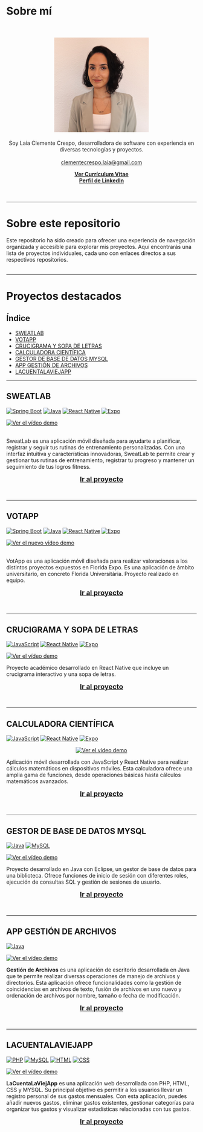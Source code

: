 # Sobre mí

<p align="center">
  <br><br>
  <img src="https://github.com/LaClCr/Portafolio/blob/main/image3.jpeg" width="250" height="250">
  <br><br>Soy Laia Clemente Crespo, desarrolladora de software con experiencia en diversas tecnologías y proyectos.
  <br><br>
  <a href="mailto:clementecrespo.laia@gmail.com">clementecrespo.laia@gmail.com</a>
  <br>
</p>

<p align="center">
  <a href="https://github.com/LaClCr/Portafolio/blob/main/CV_LAIA_CLEMENTE.pdf"><strong>Ver Currículum Vitae</strong></a>
  <br>
  <a href="https://www.linkedin.com/in/laia-clemente-crespo-380775282"><strong>Perfil de LinkedIn</strong></a>
  <br><br><br>
</p>

---

# Sobre este repositorio
Este repositorio ha sido creado para ofrecer una experiencia de navegación organizada y accesible para explorar mis proyectos. Aquí encontrarás una lista de proyectos individuales, cada uno con enlaces directos a sus respectivos repositorios.
<br><br>

---

# Proyectos destacados

## Índice

- [SWEATLAB](#sweatlab)
- [VOTAPP](#votapp)
- [CRUCIGRAMA Y SOPA DE LETRAS](#crucigrama-y-sopa-de-letras)
- [CALCULADORA CIENTÍFICA](#calculadora-científica)
- [GESTOR DE BASE DE DATOS MYSQL](#gestor-de-base-de-datos-mysql)
- [APP GESTIÓN DE ARCHIVOS](#app-gestión-de-archivos)
- [LACUENTALAVIEJAPP](#lacuentalaviejapp)

---

## SWEATLAB 

[![Spring Boot](https://img.shields.io/badge/Spring_Boot-3.2.4-green.svg)](https://spring.io/projects/spring-boot)
[![Java](https://img.shields.io/badge/Java-8-blue.svg)](https://www.java.com/)
[![React Native](https://img.shields.io/badge/React_Native-0.70-blue.svg)](https://reactnative.dev/)
[![Expo](https://img.shields.io/badge/Expo-48.0.8-lightgrey.svg)](https://expo.dev/)

[![Ver el vídeo demo](https://img.youtube.com/vi/kBUB9652pCc/maxresdefault.jpg)](https://youtu.be/kBUB9652pCc)
<br><br>

SweatLab es una aplicación móvil diseñada para ayudarte a planificar, registrar y seguir tus rutinas de entrenamiento personalizadas. Con una interfaz intuitiva y características innovadoras, SweatLab te permite crear y gestionar tus rutinas de entrenamiento, registrar tu progreso y mantener un seguimiento de tus logros fitness.

<p align="center">
  <a href="https://github.com/LaClCr/SweatLab.git"><strong style="font-size: 18px;">Ir al proyecto</strong></a>
</p>
<br>

---

## VOTAPP 

[![Spring Boot](https://img.shields.io/badge/Spring_Boot-3.2.4-green.svg)](https://spring.io/projects/spring-boot)
[![Java](https://img.shields.io/badge/Java-8-blue.svg)](https://www.java.com/)
[![React Native](https://img.shields.io/badge/React_Native-0.70-blue.svg)](https://reactnative.dev/)
[![Expo](https://img.shields.io/badge/Expo-48.0.8-lightgrey.svg)](https://expo.dev/)

[![Ver el nuevo vídeo demo](https://img.youtube.com/vi/rfuRBw3TMS0/maxresdefault.jpg)](https://youtu.be/rfuRBw3TMS0)
<br><br>

VotApp es una aplicación móvil diseñada para realizar valoraciones a los distintos proyectos expuestos en Florida Expo. Es una aplicación de ámbito universitario, en concreto Florida Universitària. Proyecto realizado en equipo.

<p align="center">
  <a href="https://github.com/LaClCr/VotApp.git"><strong style="font-size: 18px;">Ir al proyecto</strong></a>
</p>
<br>

---

## CRUCIGRAMA Y SOPA DE LETRAS 

[![JavaScript](https://img.shields.io/badge/JavaScript-ES6-yellow.svg)](https://www.javascript.com/)
[![React Native](https://img.shields.io/badge/React_Native-0.70-blue.svg)](https://reactnative.dev/)
[![Expo](https://img.shields.io/badge/Expo-48.0.8-lightgrey.svg)](https://expo.dev/)

[![Ver el vídeo demo](https://img.youtube.com/vi/rmnpycZbI3I/maxresdefault.jpg)](https://youtu.be/rmnpycZbI3I)

Proyecto académico desarrollado en React Native que incluye un crucigrama interactivo y una sopa de letras. 

<p align="center">
  <a href="https://github.com/LaClCr/Juegos_ReactNative.git"><strong style="font-size: 18px;">Ir al proyecto</strong></a>
</p>
<br>

---

## CALCULADORA CIENTÍFICA

[![JavaScript](https://img.shields.io/badge/JavaScript-ES6-yellow.svg)](https://www.javascript.com/)
[![React Native](https://img.shields.io/badge/React_Native-0.70-blue.svg)](https://reactnative.dev/)
[![Expo](https://img.shields.io/badge/Expo-48.0.8-lightgrey.svg)](https://expo.dev/)

<div align="center">

[![Ver el vídeo demo](https://img.youtube.com/vi/Z3b6RJQ7eKo/hqdefault.jpg)](https://youtu.be/Z3b6RJQ7eKo)

</div>

Aplicación móvil desarrollada con JavaScript y React Native para realizar cálculos matemáticos en dispositivos móviles. Esta calculadora ofrece una amplia gama de funciones, desde operaciones básicas hasta cálculos matemáticos avanzados.

<p align="center">
  <a href="https://github.com/LaClCr/CALCULADORA.git"><strong style="font-size: 18px;">Ir al proyecto</strong></a>
</p>
<br>

---

## GESTOR DE BASE DE DATOS MYSQL 

[![Java](https://img.shields.io/badge/Java-8-blue.svg)](https://www.java.com/)
[![MySQL](https://img.shields.io/badge/MySQL-8.0-blue.svg)](https://www.mysql.com/)

[![Ver el vídeo demo](https://img.youtube.com/vi/YD4YM1ZREwk/maxresdefault.jpg)](https://youtu.be/YD4YM1ZREwk)

Proyecto desarrollado en Java con Eclipse, un gestor de base de datos para una biblioteca. Ofrece funciones de inicio de sesión con diferentes roles, ejecución de consultas SQL y gestión de sesiones de usuario.

<p align="center">
  <a href="https://github.com/LaClCr/Consultas_SQL_Java.git"><strong style="font-size: 18px;">Ir al proyecto</strong></a>
</p>
<br>

---

## APP GESTIÓN DE ARCHIVOS

[![Java](https://img.shields.io/badge/Java-8-blue.svg)](https://www.java.com/)

[![Ver el vídeo demo](https://img.youtube.com/vi/C5QNoJ00ZDw/maxresdefault.jpg)](https://youtu.be/C5QNoJ00ZDw)

**Gestión de Archivos** es una aplicación de escritorio desarrollada en Java que te permite realizar diversas operaciones de manejo de archivos y directorios. Esta aplicación ofrece funcionalidades como la gestión de coincidencias en archivos de texto, fusión de archivos en uno nuevo y ordenación de archivos por nombre, tamaño o fecha de modificación.

<p align="center">
  <a href="https://github.com/LaClCr/GestionaFicheros_JAVA.git"><strong style="font-size: 18px;">Ir al proyecto</strong></a>
</p>
<br>

---

## LACUENTALAVIEJAPP

[![PHP](https://img.shields.io/badge/PHP-7.4-blue.svg)](https://www.php.net/)
[![MySQL](https://img.shields.io/badge/MySQL-8.0-blue.svg)](https://www.mysql.com/)
[![HTML](https://img.shields.io/badge/HTML-5-orange.svg)](https://developer.mozilla.org/es/docs/Web/HTML)
[![CSS](https://img.shields.io/badge/CSS-3-blue.svg)](https://developer.mozilla.org/es/docs/Web/CSS)

[![Ver el vídeo demo](https://img.youtube.com/vi/nWTud1UDXdI/maxresdefault.jpg)](https://youtu.be/nWTud1UDXdI)

**LaCuentaLaViejApp** es una aplicación web desarrollada con PHP, HTML, CSS y MYSQL. Su principal objetivo es permitir a los usuarios llevar un registro personal de sus gastos mensuales. Con esta aplicación, puedes añadir nuevos gastos, eliminar gastos existentes, gestionar categorías para organizar tus gastos y visualizar estadísticas relacionadas con tus gastos.

<p align="center">
  <a href="https://github.com/LaClCr/PHP_LACUENTALAVIEJAPP.git"><strong style="font-size: 18px;">Ir al proyecto</strong></a>
</p>
<br>
